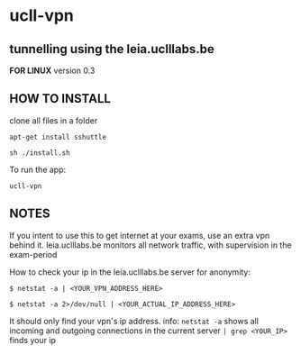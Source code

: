 # ucll-vpn
tunnelling using the leia.uclllabs.be
-----------------------------------------
**FOR LINUX**
version 0.3

HOW TO INSTALL
---------------
clone all files in a folder
```
apt-get install sshuttle
```
```
sh ./install.sh
```
To run the app:
```
ucll-vpn
```
NOTES
-----------
If you intent to use this to get internet at your exams, use an extra vpn behind it.
leia.uclllabs.be monitors all network traffic, with supervision in the exam-period


How to check your ip in the leia.uclllabs.be server for anonymity:
```
$ netstat -a | <YOUR_VPN_ADDRESS_HERE>
```
```
$ netstat -a 2>/dev/null | <YOUR_ACTUAL_IP_ADDRESS_HERE>
```
It should only find your vpn's ip address.
info: 
```netstat -a``` shows all incoming and outgoing connections in the current server
```| grep <YOUR_IP>``` finds your ip    
